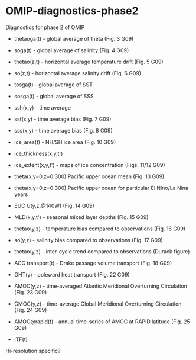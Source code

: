 # OMIP-diagnostics-phase2
Diagnostics for phase 2 of OMIP

- thetaoga(t) - global average of theta (Fig. 3 G09)
- soga(t) - global average of salinity (Fig. 4 G09)

- thetao(z,t) - horizontal average temperature drift (Fig. 5 G09)
- so(z,t) - horizontal average salinity drift (Fig. 6 G09)

- tosga(t) - global average of SST
- sosga(t) - global average of SSS
- ssh(x,y) - time average
- sst(x,y) - time average bias (Fig. 7 G09)
- sss(x,y) - time average bias (Fig. 8 G09)
- ice_area(t) - NH/SH ice area (Fig. 10 G09)
- ice_thickness(x,y,t')
- ice_extent(x,y,t') - maps of ice concentration (Figs. 11/12 G09)

- theta(x,y=0,z=0:300) Pacific upper ocean mean (Fig. 13 G09)
- theta(x,y=0,z=0:300) Pacific upper ocean for particular El Nino/La Nina years
- EUC U(y,z,@140W) (Fig. 14 G09)

- MLD(x,y,t') - seasonal mixed layer depths (Fig. 15 G09)
- thetao(y,z) - temperature bias compared to observations (Fig. 16 G09)
- so(y,z) - salinity bias compared to observations (Fig. 17 G09)

- thetao(y,z) - inter-cycle trend compared to observations (Durack figure)

- ACC transport(t) - Drake passage volume transport (Fig. 18 G09)
- OHT(y) - poleward heat transport (Fig. 22 G09)

- AMOC(y,z) - time-averaged Atlantic Meridional Overturning Circulation (Fig. 23 G09)
- GMOC(y,z) - time-average Global Meridional Overturning Circulation (Fig. 24 G09)
- AMOC@rapid(t) - annual time-series of AMOC at RAPID latitude (Fig. 25 G09)

- ITF(t)

Hi-resolution specific?
